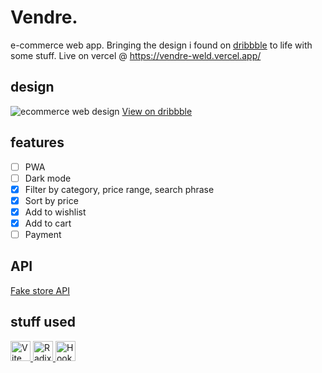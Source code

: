 # Vendre.
e-commerce web app. Bringing the design i found on [dribbble](https://dribbble.com/) to life with some stuff. Live on vercel @ https://vendre-weld.vercel.app/

## design
![ecommerce web design](https://user-images.githubusercontent.com/71940927/188655013-828291fe-88b4-4644-921a-9cb6404652be.gif)
[View on dribbble](https://dribbble.com/shots/16484587-Vendre-e-Commerce-Web-Design-for-Online-Store)

## features
- [ ] PWA
- [ ] Dark mode
- [x] Filter by category, price range, search phrase
- [x] Sort by price
- [x] Add to wishlist
- [x] Add to cart
- [ ] Payment

## API
[Fake store API](https://fakestoreapi.com/)

## stuff used
<a href="https://vitejs.dev/" target="_blank" rel="noopener noreferrer">
  <img src="https://vitejs.dev/logo.svg" alt="Vite logo" height="32" width="32" />
</a>
<a href="https://radix-ui.com/" target="_blank" rel="noopener noreferrer">
  <img src="https://radix-ui.com/favicon.svg" alt="Radix UI logo" height="32" width="32" />
</a>
<a href="https://hookstate.js.org/" target="_blank" rel="noopener noreferrer">
  <img src="https://hookstate.js.org/img/favicon-32.png" alt="Hookstate logo" height="32" width="32" />
</a>
